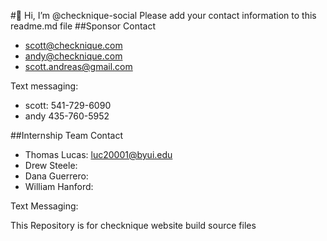 #👋 Hi, I’m @checknique-social
Please add your contact information to this readme.md file
##Sponsor Contact
- scott@checknique.com
- andy@checknique.com
- scott.andreas@gmail.com

Text messaging:
- scott: 541-729-6090
- andy 435-760-5952

##Internship Team Contact
- Thomas Lucas: luc20001@byui.edu   
- Drew Steele: 
- Dana Guerrero: 
- William Hanford: 

Text Messaging: 


This Repository is for checknique website build source files


<!---
checknique-social/checknique-social is a ✨ special ✨ repository because its `README.md` (this file) appears on your GitHub profile.
You can click the Preview link to take a look at your changes.
--->
